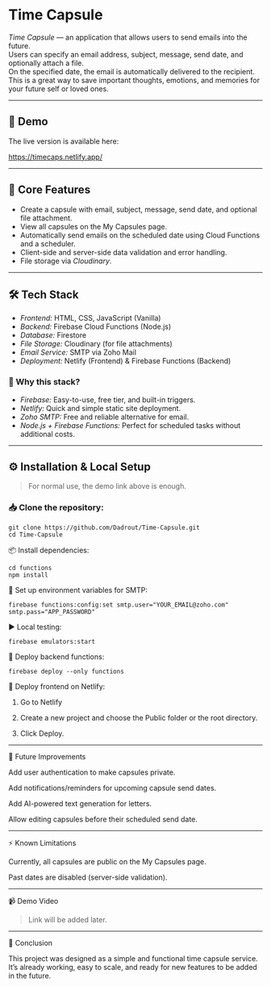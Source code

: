 # Time Capsule

*Time Capsule* — an application that allows users to send emails into the future.  
Users can specify an email address, subject, message, send date, and optionally attach a file.  
On the specified date, the email is automatically delivered to the recipient.  
This is a great way to save important thoughts, emotions, and memories for your future self or loved ones.

---

## 📌 Demo

The live version is available here:

https://timecaps.netlify.app/

---

## 🚀 Core Features

- Create a capsule with email, subject, message, send date, and optional file attachment.
- View all capsules on the My Capsules page.
- Automatically send emails on the scheduled date using Cloud Functions and a scheduler.
- Client-side and server-side data validation and error handling.
- File storage via *Cloudinary*.

---

## 🛠️ Tech Stack

- *Frontend:* HTML, CSS, JavaScript (Vanilla)
- *Backend:* Firebase Cloud Functions (Node.js)
- *Database:* Firestore
- *File Storage:* Cloudinary (for file attachments)
- *Email Service:* SMTP via Zoho Mail
- *Deployment:* Netlify (Frontend) & Firebase Functions (Backend)

### 📌 Why this stack?

- *Firebase:* Easy-to-use, free tier, and built-in triggers.
- *Netlify:* Quick and simple static site deployment.
- *Zoho SMTP:* Free and reliable alternative for email.
- *Node.js + Firebase Functions:* Perfect for scheduled tasks without additional costs.

---

## ⚙️ Installation & Local Setup

> For normal use, the demo link above is enough.

### 📥 Clone the repository:

```
git clone https://github.com/Dadrout/Time-Capsule.git
cd Time-Capsule
```
📦 Install dependencies:
```
cd functions
npm install
```
🔐 Set up environment variables for SMTP:
```
firebase functions:config:set smtp.user="YOUR_EMAIL@zoho.com" smtp.pass="APP_PASSWORD"
```
▶️ Local testing:
```
firebase emulators:start
```
🚀 Deploy backend functions:
```
firebase deploy --only functions
```
🚀 Deploy frontend on Netlify:

1. Go to Netlify


2. Create a new project and choose the Public folder or the root directory.


3. Click Deploy.




---

🔧 Future Improvements

Add user authentication to make capsules private.

Add notifications/reminders for upcoming capsule send dates.

Add AI-powered text generation for letters.

Allow editing capsules before their scheduled send date.



---

⚡ Known Limitations

Currently, all capsules are public on the My Capsules page.

Past dates are disabled (server-side validation).



---

📹 Demo Video

> Link will be added later.




---

📌 Conclusion

This project was designed as a simple and functional time capsule service.
It’s already working, easy to scale, and ready for new features to be added in the future.

